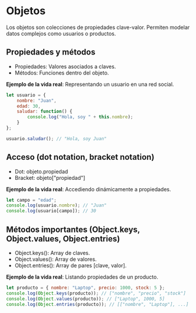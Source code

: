 # Objetos

Los objetos son colecciones de propiedades clave-valor. Permiten modelar datos complejos como usuarios o productos.

## Propiedades y métodos

- Propiedades: Valores asociados a claves.
- Métodos: Funciones dentro del objeto.

**Ejemplo de la vida real**: Representando un usuario en una red social.

```javascript
let usuario = {
    nombre: "Juan",
    edad: 30,
    saludar: function() {
        console.log("Hola, soy " + this.nombre);
    }
};

usuario.saludar(); // "Hola, soy Juan"
```

## Acceso (dot notation, bracket notation)

- Dot: objeto.propiedad
- Bracket: objeto["propiedad"]

**Ejemplo de la vida real**: Accediendo dinámicamente a propiedades.

```javascript
let campo = "edad";
console.log(usuario.nombre); // "Juan"
console.log(usuario[campo]); // 30
```

## Métodos importantes (Object.keys, Object.values, Object.entries)

- Object.keys(): Array de claves.
- Object.values(): Array de valores.
- Object.entries(): Array de pares [clave, valor].

**Ejemplo de la vida real**: Listando propiedades de un producto.

```javascript
let producto = { nombre: "Laptop", precio: 1000, stock: 5 };
console.log(Object.keys(producto)); // ["nombre", "precio", "stock"]
console.log(Object.values(producto)); // ["Laptop", 1000, 5]
console.log(Object.entries(producto)); // [["nombre", "Laptop"], ...]
```